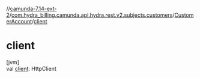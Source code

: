 //[camunda-7.14-ext-2](../../../index.md)/[com.hydra_billing.camunda.api.hydra.rest.v2.subjects.customers](../index.md)/[CustomerAccount](index.md)/[client](client.md)

# client

[jvm]\
val [client](client.md): HttpClient
